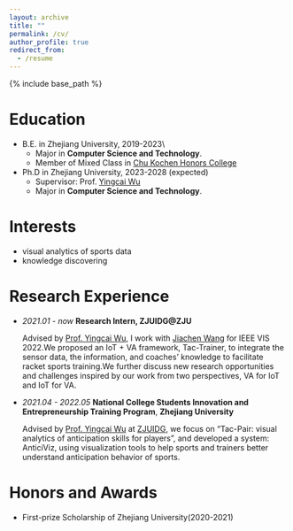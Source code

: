```yaml
---
layout: archive
title: ""
permalink: /cv/
author_profile: true
redirect_from:
  - /resume
---
```


{% include base_path %}


Education
======


* B.E. in Zhejiang University, 2019-2023\\
  * Major in **Computer Science and Technology**.
  * Member of Mixed Class in [Chu Kochen Honors College](https://ckc.zju.edu.cn)
* Ph.D in Zhejiang University, 2023-2028 (expected)
  * Supervisor: Prof. [Yingcai Wu](https://person.zju.edu.cn/ycwu)
  * Major in **Computer Science and Technology**.

<!-- Work experience
======
* Summer 2015: Research Assistant
  * Github University
  * Duties included: Tagging issues
  * Supervisor: Professor Git

* Fall 2015: Research Assistant
  * Github University
  * Duties included: Merging pull requests
  * Supervisor: Professor Hub -->
  
Interests
======
* visual analytics of sports data
* knowledge discovering

Research Experience
======

    
*  *2021.01 - now* **Research Intern, ZJUIDG@ZJU**


    Advised by [Prof. Yingcai Wu](https://www.ycwu.org), I work with [Jiachen Wang](https://www.wjc-vis.com/)  for IEEE VIS 2022.We proposed an IoT + VA framework, Tac-Trainer, to integrate the sensor data, the information, and coaches’ knowledge to facilitate racket sports training.We further discuss new research opportunities and challenges inspired by our work from two perspectives, VA for IoT and IoT for VA.

* *2021.04 - 2022.05* **National College Students Innovation and Entrepreneurship Training Program**, **Zhejiang University**
  

    Advised by [Prof. Yingcai Wu](http://www.ycwu.org/) at [ZJUIDG](https://zjuidg.org), we focus on “Tac-Pair: visual analytics of anticipation skills for players”, and developed a system: AnticiViz, using visualization tools to help sports and trainers better understand anticipation behavior of sports.

  
Honors and Awards
======
* First-prize Scholarship of Zhejiang University(2020-2021)


<!-- Talks
======
  <ul>{% for post in site.talks %}
    {% include archive-single-talk-cv.html %}
  {% endfor %}</ul>
  

  
Service and leadership
======
* Currently signed in to 43 different slack teams -->
